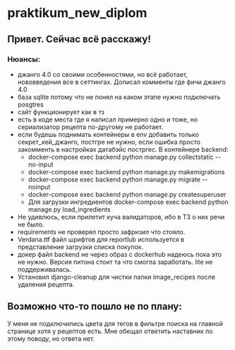 # praktikum_new_diplom

## Привет. Сейчас всё расскажу!
### Нюансы:
- джанго 4.0 со своими особенностями, но всё работает, нововведения все в сеттингах. Дописал комменты где фичи джанго 4.0
- база sqlite потому что не понял на каком этапе нужно подключать posgtres
- сайт функционирует как в тз
- есть в коде места где я написал примерно одно и тоже, но сериализатор рецепта по-другому не работает.
- если будешь поднимать контейнеры в env добавить только секрет_кей_джанго, постгре не нужно, если ошибка просто закомменть в настройках датабэйс постргес. В контейнере backend:
  - docker-compose exec backend python manage.py collectstatic --no-input
  - docker-compose exec backend python manage.py makemigrations
  - docker-compose exec backend python manage.py migrate --noinput
  - docker-compose exec backend python manage.py createsuperuser
  - Для загрузки ингредиентов docker-compose exec backend python manage.py load_ingredients
- Не удивлюсь, если прилетит куча валидаторов, ибо в ТЗ о них речи не было.
- requirements не проверял просто зафризил что стояло.
- Verdana.ttf файл шрифтов для reportlub используется в представление загрузки списка покупок.
- докер файл backend не через образ с dockerhub надеюсь пока это не нужно. Версия питона стоит та что смогла заработать. lite не поддерживалась.
- Установил django-cleanup для чистки папки image_recipes после удаления рецепта. 

## Возможно что-то пошло не по плану:
У меня не подключились цвета для тегов в фильтре поиска на главной странице хотя у рецептов есть. Мне обещал ответить наставник по этому поводу, но ответа нет.


